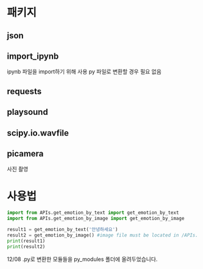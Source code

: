 # 패키지
## json 

## import_ipynb
ipynb 파일을 import하기 위해 사용
py 파일로 변환할 경우 필요 없음

## requests

## playsound

## scipy.io.wavfile


## picamera 
 사진 촬영

# 사용법
```python
import from APIs.get_emotion_by_text import get_emotion_by_text
import from APIs.get_emotion_by_image import get_emotion_by_image

result1 = get_emotion_by_text('안녕하세요')
result2 = get_emotion_by_image() #image file must be located in /APIs.
print(result1)
print(result2)
```
12/08 
.py로 변환한 모듈들을 py_modules 폴더에 올려두었습니다.

